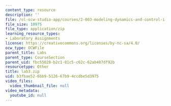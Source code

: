 ```yaml
---
content_type: resource
description: ''
file: /ol-ocw-studio-app/courses/2-003-modeling-dynamics-and-control-i-spring-2005/b3fbae526bb9512667b94ccdbe5d3975_lab3.zip
file_size: 10975
file_type: application/zip
learning_resource_types:
- Laboratory Assignments
license: https://creativecommons.org/licenses/by-nc-sa/4.0/
ocw_type: OCWFile
parent_title: Labs
parent_type: CourseSection
parent_uid: fbc55028-b2c1-01c5-c62c-62ab407df92b
resourcetype: Other
title: lab3.zip
uid: b3fbae52-6bb9-5126-67b9-4ccdbe5d3975
video_files:
  video_thumbnail_file: null
video_metadata:
  youtube_id: null
---
```

